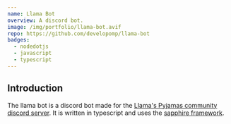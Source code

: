 ```yaml
---
name: Llama Bot
overview: A discord bot.
image: /img/portfolio/llama-bot.avif
repo: https://github.com/developomp/llama-bot
badges:
  - nodedotjs
  - javascript
  - typescript
---
```


## Introduction

The llama bot is a discord bot made for the
[Llama's Pyjamas community discord server](discord.gg/2fsar34APa).
It is written in typescript and uses the
[sapphire framework](https://sapphirejs.dev).
